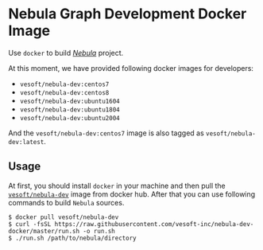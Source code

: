 # Nebula Graph Development Docker Image

Use `docker` to build [*Nebula*](https://github.com/vesoft-inc/nebula) project.

At this moment, we have provided following docker images for developers:

- `vesoft/nebula-dev:centos7`
- `vesoft/nebula-dev:centos8`
- `vesoft/nebula-dev:ubuntu1604`
- `vesoft/nebula-dev:ubuntu1804`
- `vesoft/nebula-dev:ubuntu2004`

And the `vesoft/nebula-dev:centos7` image is also tagged as `vesoft/nebula-dev:latest`.

## Usage

At first, you should install `docker` in your machine and then pull the [`vesoft/nebula-dev`](https://hub.docker.com/r/vesoft/nebula-dev) image from docker hub.
After that you can use following commands to build `Nebula` sources.

    $ docker pull vesoft/nebula-dev
    $ curl -fsSL https://raw.githubusercontent.com/vesoft-inc/nebula-dev-docker/master/run.sh -o run.sh
    $ ./run.sh /path/to/nebula/directory
